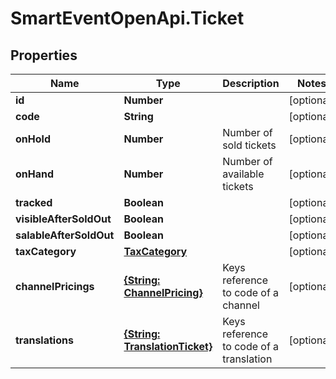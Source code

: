 # SmartEventOpenApi.Ticket

## Properties
Name | Type | Description | Notes
------------ | ------------- | ------------- | -------------
**id** | **Number** |  | [optional] 
**code** | **String** |  | [optional] 
**onHold** | **Number** | Number of sold tickets | [optional] 
**onHand** | **Number** | Number of available tickets | [optional] 
**tracked** | **Boolean** |  | [optional] 
**visibleAfterSoldOut** | **Boolean** |  | [optional] 
**salableAfterSoldOut** | **Boolean** |  | [optional] 
**taxCategory** | [**TaxCategory**](TaxCategory.md) |  | [optional] 
**channelPricings** | [**{String: ChannelPricing}**](ChannelPricing.md) | Keys reference to code of a channel | [optional] 
**translations** | [**{String: TranslationTicket}**](TranslationTicket.md) | Keys reference to code of a translation | [optional] 
